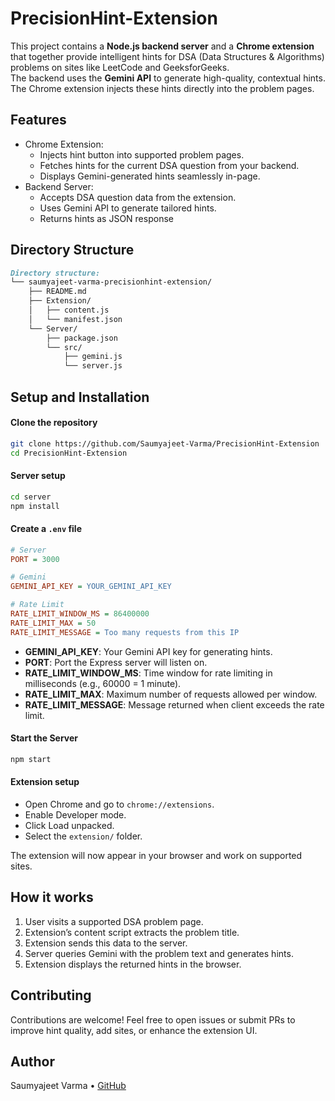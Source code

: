 # PrecisionHint-Extension

This project contains a **Node.js backend server** and a **Chrome extension** that together provide intelligent hints for DSA (Data Structures & Algorithms) problems on sites like LeetCode and GeeksforGeeks. <br>
The backend uses the **Gemini API** to generate high-quality, contextual hints. The Chrome extension injects these hints directly into the problem pages.

## Features

- Chrome Extension:
    - Injects hint button into supported problem pages.
    - Fetches hints for the current DSA question from your backend.
    - Displays Gemini-generated hints seamlessly in-page.
- Backend Server:
    - Accepts DSA question data from the extension.
    - Uses Gemini API to generate tailored hints.
    - Returns hints as JSON response

## Directory Structure

```md
Directory structure:
└── saumyajeet-varma-precisionhint-extension/
    ├── README.md
    ├── Extension/
    │   ├── content.js
    │   └── manifest.json
    └── Server/
        ├── package.json
        └── src/
            ├── gemini.js
            └── server.js

```

## Setup and Installation

#### Clone the repository

```bash
git clone https://github.com/Saumyajeet-Varma/PrecisionHint-Extension
cd PrecisionHint-Extension

```

#### Server setup

```bash
cd server
npm install
```

#### Create a `.env` file

```ini
# Server
PORT = 3000

# Gemini
GEMINI_API_KEY = YOUR_GEMINI_API_KEY

# Rate Limit
RATE_LIMIT_WINDOW_MS = 86400000
RATE_LIMIT_MAX = 50
RATE_LIMIT_MESSAGE = Too many requests from this IP

```

- **GEMINI_API_KEY**: Your Gemini API key for generating hints.
- **PORT**: Port the Express server will listen on.
- **RATE_LIMIT_WINDOW_MS**: Time window for rate limiting in milliseconds (e.g., 60000 = 1 minute).
- **RATE_LIMIT_MAX**: Maximum number of requests allowed per window.
- **RATE_LIMIT_MESSAGE**: Message returned when client exceeds the rate limit.

#### Start the Server

```bash
npm start

```

#### Extension setup

- Open Chrome and go to `chrome://extensions`.
- Enable Developer mode.
- Click Load unpacked.
- Select the `extension/` folder.

The extension will now appear in your browser and work on supported sites.

## How it works

1. User visits a supported DSA problem page.
2. Extension’s content script extracts the problem title.
3. Extension sends this data to the server.
4. Server queries Gemini with the problem text and generates hints.
5. Extension displays the returned hints in the browser.

## Contributing

Contributions are welcome! Feel free to open issues or submit PRs to improve hint quality, add sites, or enhance the extension UI.

## Author

Saumyajeet Varma • [GitHub](https://github.com/Saumyajeet-Varma)